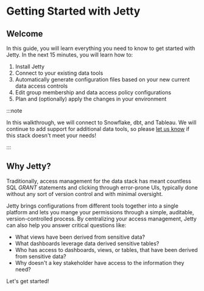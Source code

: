 # Getting Started with Jetty

## Welcome

In this guide, you will learn everything you need to know to get started with Jetty. In the next 15 minutes, you will learn how to:

1.  Install Jetty
1.  Connect to your existing data tools
1.  Automatically generate configuration files based on your new current data access controls
1.  Edit group membership and data access policy configurations
1.  Plan and (optionally) apply the changes in your environment

:::note

In this walkthrough, we will connect to Snowflake, dbt, and Tableau. We will continue to add support for additional data tools, so please [let us know](mailto:product@get-jetty.com) if this stack doesn't meet your needs!

:::

## Why Jetty?

Traditionally, access management for the data stack has meant countless SQL _GRANT_ statements and clicking through error-prone UIs, typically done without any sort of version control and with minimal oversight.

Jetty brings configurations from different tools together into a single platform and lets you mange your permissions through a simple, auditable, version-controlled process. By centralizing your access management, Jetty can also help you answer critical questions like:

-   What views have been derived from sensitive data?
-   What dashboards leverage data derived sensitive tables?
-   Who has access to dashboards, views, or tables, that have been derived from sensitive data?
-   Why doesn't a key stakeholder have access to the information they need?

Let's get started!
